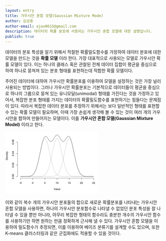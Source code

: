 ```yaml
---
layout: entry
title: 가우시안 혼합 모델(Gaussian Mixture Mode)
author: 김성중
author-email: ajax0615@gmail.com
description: 데이터의 확률 분포에 사용되는 가우시안 혼합 모델에 대한 설명입니다.
publish: true
---
```


데이터의 분포 특성을 알기 위해서 적절한 확률밀도함수를 가정하여 데이터 분포에 대한 모델을 만드는 것을 **확률 모델** 이라 한다. 가장 대표적으로 사용되는 모델로 가우시안 확률 모델이 있다. 이는 하나의 클래스 혹은 관찰된 전체 데이터 집합이 평균을 중심으로 하여 하나로 뭉쳐져 있는 분포 형태를 표현하는데 적합한 확률 모델이다.

주어진 데이터에 대하여 가우시안 확률분포를 이용하여 모델을 설정하는 것은 가장 널리 사용되는 방법이다. 그러나 가우시안 확률분포는 기본적으로 데이터들이 평균을 중심으로 하나의 그룹으로 뭉쳐 있는 유니모달(unimodal) 형태를 가진다는 것을 가정하고 있어서, 복잡한 분포 형태를 가지는 데이터의 확률밀도함수를 표현하기는 힘들다는 문제점이 있다. 따라서 복잡한 데이터 분포를 추정하기 위해서는 보다 일반적인 형태를 표현할 수 있는 확률 모델이 필요하며, 이때 가장 손쉽게 생각해 볼 수 있는 것이 여러 개의 가우시안을 합하여 만들어지는 모델이다. 이를 **가우시안 혼합 모델(Gaussian Mixture Model)** 이라고 한다.

![GMM](/img/2016/01/13/gmm.png "GMM")

이와 같이 복수 개의 가우시안 분포들의 합으로 새로운 확률분포를 나타내는 가우시안 혼합 모델을 사용하면, 하나의 가우시안 분포함수로 나타낼 수 없었던 분포 특성을 잘 나타낼 수 있을 뿐만 아니라, 아무리 복잡한 형태의 함수라도 충분한 개수의 가우시안 함수를 사용하기만 하면 원하는 만큼 정확하게 근사해 낼 수 있다. 가우시안 혼합 모델을 이용하여 밀도함수가 추정되면, 이를 이용하여 베이즈 분류기를 설계할 수도 있으며, 또한 K-means 클러스터링과 같은 군집화에도 적용할 수 있을 것이다.
